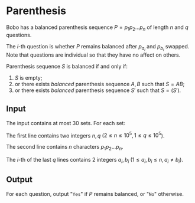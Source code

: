 # Parenthesis

Bobo has a balanced parenthesis sequence $P = p_1p_2\dots p_n$ of length $n$
and $q$ questions.

The $i$-th question is whether $P$ remains balanced after $p_{a_i}$ and $p_{b_i}$ swapped.
Note that questions are individual so that they have no affect on others.

Parenthesis sequence $S$ is balanced if and only if:

1. $S$ is empty;
2. or there exists *balanced* parenthesis sequence $A, B$ such that $S = AB$;
3. or there exists *balanced* parenthesis sequence $S'$ such that $S = (S')$.

## Input

The input contains at most $30$ sets. For each set:

The first line contains two integers $n, q$ ($2 \leq n \leq 10^5, 1 \leq q \leq 10^5$).

The second line contains $n$ characters $p_1p_2\dots p_n$.

The $i$-th of the last $q$ lines contains $2$ integers $a_i, b_i$ ($1 \leq a_i, b_i \leq n, a_i \neq b_i$).

## Output

For each question, output "`Yes`" if $P$ remains balanced, or "`No`" otherwise.
